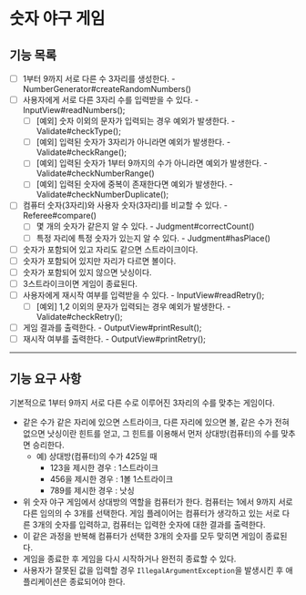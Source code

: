 # 숫자 야구 게임

## 기능 목록
- [ ] 1부터 9까지 서로 다른 수 3자리를 생성한다. - NumberGenerator#createRandomNumbers()
- [ ] 사용자에게 서로 다른 3자리 수를 입력받을 수 있다. - InputView#readNumbers(); 
  - [ ] [예외] 숫자 이외의 문자가 입력되는 경우 예외가 발생한다. - Validate#checkType();
  - [ ] [예외] 입력된 숫자가 3자리가 아니라면 예외가 발생한다. - Validate#checkRange();
  - [ ] [예외] 입력된 숫자가 1부터 9까지의 수가 아니라면 예외가 발생한다. - Validate#checkNumberRange()
  - [ ] [예외] 입력된 숫자에 중복이 존재한다면 예외가 발생한다. - Validate#checkNumberDuplicate();
- [ ] 컴퓨터 숫자(3자리)와 사용자 숫자(3자리)를 비교할 수 있다. - Referee#compare()
  - [ ] 몇 개의 숫자가 같은지 알 수 있다. - Judgment#correctCount()
  - [ ] 특정 자리에 특정 숫자가 있는지 알 수 있다. - Judgment#hasPlace()
- [ ] 숫자가 포함되어 있고 자리도 같으면 스트라이크이다.
- [ ] 숫자가 포함되어 있지만 자리가 다르면 볼이다.
- [ ] 숫자가 포함되어 있지 않으면 낫싱이다.
- [ ] 3스트라이크이면 게임이 종료된다.
- [ ] 사용자에게 재시작 여부를 입력받을 수 있다. - InputView#readRetry();
  - [ ] [예외] 1,2 이외의 문자가 입력되는 경우 예외가 발생한다. - Validate#checkRetry();
- [ ] 게임 결과를 출력한다. - OutputView#printResult();
- [ ] 재시작 여부를 출력한다. - OutputView#printRetry();

---
## 기능 요구 사항
기본적으로 1부터 9까지 서로 다른 수로 이루어진 3자리의 수를 맞추는 게임이다.

- 같은 수가 같은 자리에 있으면 스트라이크, 다른 자리에 있으면 볼, 같은 수가 전혀 없으면 낫싱이란 힌트를 얻고, 그 힌트를 이용해서 먼저 상대방(컴퓨터)의 수를 맞추면 승리한다.
    - 예) 상대방(컴퓨터)의 수가 425일 때
        - 123을 제시한 경우 : 1스트라이크
        - 456을 제시한 경우 : 1볼 1스트라이크
        - 789를 제시한 경우 : 낫싱
- 위 숫자 야구 게임에서 상대방의 역할을 컴퓨터가 한다. 컴퓨터는 1에서 9까지 서로 다른 임의의 수 3개를 선택한다. 게임 플레이어는 컴퓨터가 생각하고 있는 서로 다른 3개의 숫자를 입력하고, 컴퓨터는 입력한 숫자에 대한
  결과를 출력한다.
- 이 같은 과정을 반복해 컴퓨터가 선택한 3개의 숫자를 모두 맞히면 게임이 종료된다.
- 게임을 종료한 후 게임을 다시 시작하거나 완전히 종료할 수 있다.
- 사용자가 잘못된 값을 입력할 경우 `IllegalArgumentException`을 발생시킨 후 애플리케이션은 종료되어야 한다.